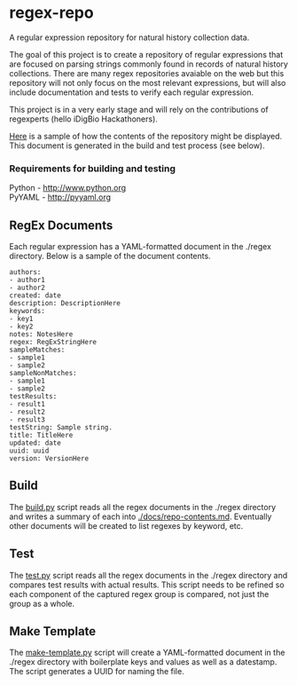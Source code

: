# regex-repo


A regular expression repository for natural history collection data.

The goal of this project is to create a repository of regular expressions that are focused on parsing strings commonly found in records of natural history collections. There are many regex repositories avaiable on the web but this repository will not only focus on the most relevant expressions, but will also include documentation and tests to verify each regular expression.

This project is in a very early stage and will rely on the contributions of regexperts (hello iDigBio Hackathoners).

[Here](/docs/repo-contents.md) is a sample of how the contents of the repository might be displayed. This document is generated in the build and test process (see below).

### Requirements for building and testing
Python - http://www.python.org  
PyYAML - http://pyyaml.org

## RegEx Documents 
Each regular expression has a YAML-formatted document in the ./regex directory. Below is a sample of the document contents.

    authors:
    - author1
    - author2
    created: date
    description: DescriptionHere
    keywords:
    - key1
    - key2
    notes: NotesHere
    regex: RegExStringHere
    sampleMatches:
    - sample1
    - sample2
    sampleNonMatches:
    - sample1
    - sample2
    testResults:
    - result1
    - result2
    - result3
    testString: Sample string.
    title: TitleHere
    updated: date
    uuid: uuid
    version: VersionHere

## Build 
The [build.py](build.py) script reads all the regex documents in the ./regex directory and writes a summary of each into [./docs/repo-contents.md](/docs/repo-contents.md). Eventually other documents will be created to list regexes by keyword, etc.

## Test 
The [test.py](test.py) script reads all the regex documents in the ./regex directory and compares test results with actual results. This script needs to be refined so each component of the captured regex group is compared, not just the group as a whole.

## Make Template 
The [make-template.py](make-template.py) script will create a YAML-formatted document in the ./regex directory with boilerplate keys and values as well as a datestamp. The script generates a UUID for naming the file.
